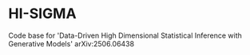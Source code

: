 # HI-SIGMA

Code base for 'Data-Driven High Dimensional Statistical Inference with Generative Models'
arXiv:2506.06438

